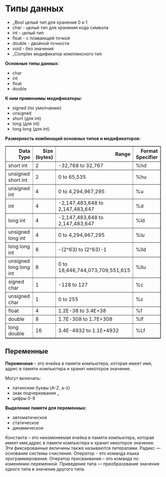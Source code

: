 # Типы данных

- _Bool целый тип для хранения 0 и 1
- char - целый тип для хранения кода символа
- int - целый тип
- float - с плавающей точкой
- double - двойной точности
- void - без значения
- _Complex модификатор комплексного тип

**Основные типы данных:**

- char
- int
- float
- double

**К ним применимы модификаторы:**

- signed (по умолчанию)
- unsigned 
- short (для int)
- long (для int)
- long long (для int)

**Размерность комбинаций основных типов и модификаторов:**

<table border="1" class="dataframe">
<thead>
<tr style="text-align: right;">
<th>Data Type</th>
<th>Size (bytes)</th>
<th>Range</th>
<th>Format Specifier</th>
</tr>
</thead>
<tbody>
<tr>
<td>short int</td>
<td>2</td>
<td>-32,768 to 32,767</td>
<td>%hd</td>
</tr>
<tr>
<td>unsigned short int</td>
<td>2</td>
<td>0 to 65,535</td>
<td>%hu</td>
</tr>
<tr>
<td>unsigned int</td>
<td>4</td>
<td>0 to 4,294,967,295</td>
<td>%u</td>
</tr>
<tr>
<td>int</td>
<td>4</td>
<td>-2,147,483,648 to 2,147,483,647</td>
<td>%d</td>
</tr>
<tr>
<td>long int</td>
<td>4</td>
<td>-2,147,483,648 to 2,147,483,647</td>
<td>%ld</td>
</tr>
<tr>
<td>unsigned long int</td>
<td>4</td>
<td>0 to 4,294,967,295</td>
<td>%lu</td>
</tr>
<tr>
<td>long long int</td>
<td>8</td>
<td>-(2^63) to (2^63)-1</td>
<td>%lld</td>
</tr>
<tr>
<td>unsigned long long int</td>
<td>8</td>
<td>0 to 18,446,744,073,709,551,615</td>
<td>%llu</td>
</tr>
<tr>
<td>signed char</td>
<td>1</td>
<td>-128 to 127</td>
<td>%c</td>
</tr>
<tr>
<td>unsigned char</td>
<td>1</td>
<td>0 to 255</td>
<td>%c</td>
</tr>
<tr>
<td>float</td>
<td>4</td>
<td>1.2E-38 to 3.4E+38</td>
<td>%f</td>
</tr>
<tr>
<td>double</td>
<td>8</td>
<td>1.7E-308 to 1.7E+308</td>
<td>%lf</td>
</tr>
<tr>
<td>long double</td>
<td>16</td>
<td>3.4E-4932 to 1.1E+4932</td>
<td>%Lf</td>
</tr>
</tbody>
</table>

## Переменные

**Переменная** – это ячейка в памяти компьютера, которая имеет имя, адрес в памяти компьютера и хранит некоторое значение.

Могут включать:
- латинские буквы (A-Z, a-z)
- знак подчеркивания _
- цифры 0-9

**Выделение памяти для переменных:**

- автоматическое
- статическое
- динамическое




Константа – это неизменяемая ячейка в памяти компьютера, которая имеет имя,адрес в памяти компьютера и хранит некоторое значение. Эти фиксированные величины также называются литералами.
Радикс — основание системы счисления.
Оператор – это команда языка программирования.
Оператор присваивания – это команда по изменению переменной.
Приведение типа — преобразование значения одного типа в значение другого типа.
